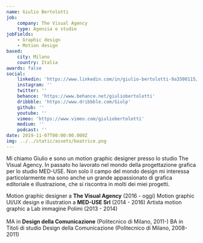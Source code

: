 ```yaml
---
name: Giulio Bertolotti
job:
    company: The Visual Agency
    type: Agenzia o studio
jobFields:
    - Graphic design
    - Motion design
based:
    city: Milano
    country: Italia
awards: false
social:
    linkedin: 'https://www.linkedin.com/in/giulio-bertolotti-9a3500115/'
    instagram: ''
    twitter: ''
    behance: 'https://www.behance.net/giuliobertolotti'
    dribbble: 'https://www.dribbble.com/Giulp'
    github: ''
    youtube: ''
    vimeo: 'https://www.vimeo.com/giuliobertolotti'
    medium: ''
    podcast: ''
date: 2019-11-07T00:00:00.000Z
img: ../../static/assets/beatrice.png
---
```


Mi chiamo Giulio e sono un motion graphic designer presso lo studio The Visual Agency. In passato ho lavorato nel mondo della progettazione grafica per lo studio MED-USE. Non solo il campo del mondo design mi interessa particolarmente ma sono anche un grande appassionato di grafica editoriale e illustrazione, che si riscontra in molti dei miei progetti.

Motion graphic designer a **The Visual Agency** (2016 - oggi)
Motion graphic UI/UX design e illustration a **MED-USE Srl** (2014 - 2016)
Artista motion graphic a Lab immagine Polimi (2013 - 2014)<br/><br/>
MA in **Design della Comunicazione** (Politecnico di Milano, 2011-)
BA in Titoli di studio Design della Comunicazione (Politecnico di Milano, 2008-2011)<br/><br/>
